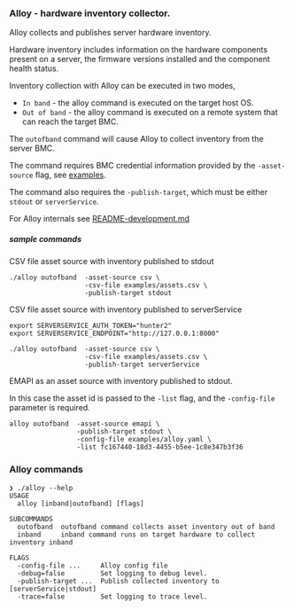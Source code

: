 ### Alloy - hardware inventory collector.

Alloy collects and publishes server hardware inventory.

Hardware inventory includes information on the hardware components present on a server,
the firmware versions installed and the component health status.

Inventory collection with Alloy can be executed in two modes,
 - `In band` - the alloy command is executed on the target host OS.
 - `Out of band` - the alloy command is executed on a remote system that can reach the target BMC.

The `outofband` command will cause Alloy to collect inventory from the server BMC.

The command requires BMC credential information provided by the `-asset-source` flag,
see [examples](examples/assets.csv).

The command also requires the `-publish-target`, which must be either `stdout` or `serverService`.

For Alloy internals see [README-development.md](docs/README-development.md)

##### sample commands

CSV file asset source with inventory published to stdout
```
./alloy outofband  -asset-source csv \
                   -csv-file examples/assets.csv \
                   -publish-target stdout
```

CSV file asset source with inventory published to serverService
```
export SERVERSERVICE_AUTH_TOKEN="hunter2"
export SERVERSERVICE_ENDPOINT="http://127.0.0.1:8000"

./alloy outofband  -asset-source csv \
                   -csv-file examples/assets.csv \
                   -publish-target serverService
```


EMAPI as an asset source with inventory published to stdout.

In this case the asset id is passed to the `-list` flag, and the `-config-file` parameter is required.
```
alloy outofband  -asset-source emapi \
                 -publish-target stdout \
                 -config-file examples/alloy.yaml \
                 -list fc167440-18d3-4455-b5ee-1c8e347b3f36
```

### Alloy commands

```
❯ ./alloy --help
USAGE
  alloy [inband|outofband] [flags]

SUBCOMMANDS
  outofband  outofband command collects asset inventory out of band
  inband     inband command runs on target hardware to collect inventory inband

FLAGS
  -config-file ...     Alloy config file
  -debug=false         Set logging to debug level.
  -publish-target ...  Publish collected inventory to [serverService|stdout]
  -trace=false         Set logging to trace level.
```
